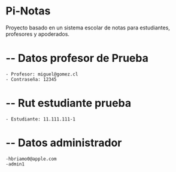# Pi-Notas
 Proyecto basado en un sistema escolar de notas para estudiantes, profesores y apoderados.

# -- Datos profesor de Prueba
    - Profesor: miguel@gomez.cl
    - Contraseña: 12345
    
# -- Rut estudiante prueba
    - Estudiante: 11.111.111-1

# -- Datos administrador
    -hbriamo0@apple.com
    -admin1
